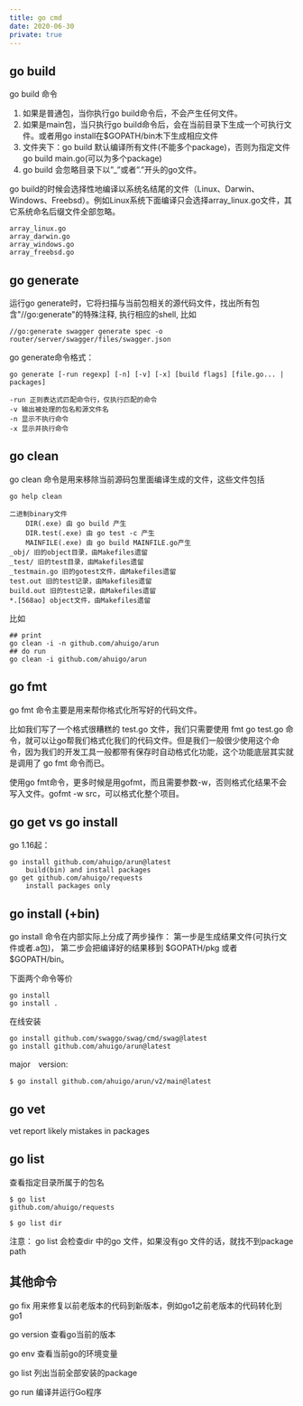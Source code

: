```yaml
---
title: go cmd
date: 2020-06-30
private: true
---
```

## go build
go build 命令

1. 如果是普通包，当你执行go build命令后，不会产生任何文件。
2. 如果是main包，当只执行go build命令后，会在当前目录下生成一个可执行文件。或者用go install在$GOPATH/bin木下生成相应文件
3. 文件夹下：go build 默认编译所有文件(不能多个package)，否则为指定文件 go build main.go(可以为多个package)
4. go build 会忽略目录下以”_”或者”.”开头的go文件。

go build的时候会选择性地编译以系统名结尾的文件（Linux、Darwin、Windows、Freebsd）。例如Linux系统下面编译只会选择array_linux.go文件，其它系统命名后缀文件全部忽略。

    array_linux.go 
    array_darwin.go 
    array_windows.go 
    array_freebsd.go

## go generate
运行go generate时，它将扫描与当前包相关的源代码文件，找出所有包含"//go:generate"的特殊注释, 执行相应的shell, 比如

    //go:generate swagger generate spec -o router/server/swagger/files/swagger.json

go generate命令格式：

    go generate [-run regexp] [-n] [-v] [-x] [build flags] [file.go... | packages]

    -run 正则表达式匹配命令行，仅执行匹配的命令
    -v 输出被处理的包名和源文件名
    -n 显示不执行命令
    -x 显示并执行命令

## go clean
go clean 命令是用来移除当前源码包里面编译生成的文件，这些文件包括

    go help clean

    二进制binary文件
        DIR(.exe) 由 go build 产生
        DIR.test(.exe) 由 go test -c 产生
        MAINFILE(.exe) 由 go build MAINFILE.go产生
    _obj/ 旧的object目录，由Makefiles遗留
    _test/ 旧的test目录，由Makefiles遗留
    _testmain.go 旧的gotest文件，由Makefiles遗留
    test.out 旧的test记录，由Makefiles遗留
    build.out 旧的test记录，由Makefiles遗留
    *.[568ao] object文件，由Makefiles遗留

比如

    ## print
    go clean -i -n github.com/ahuigo/arun
    ## do run
    go clean -i github.com/ahuigo/arun

## go fmt
go fmt 命令主要是用来帮你格式化所写好的代码文件。

比如我们写了一个格式很糟糕的 test.go 文件，我们只需要使用 fmt go test.go 命令，就可以让go帮我们格式化我们的代码文件。但是我们一般很少使用这个命令，因为我们的开发工具一般都带有保存时自动格式化功能，这个功能底层其实就是调用了 go fmt 命令而已。

使用go fmt命令，更多时候是用gofmt，而且需要参数-w，否则格式化结果不会写入文件。gofmt -w src，可以格式化整个项目。

## go get vs go install
go 1.16起：

    go install github.com/ahuigo/arun@latest
        build(bin) and install packages
    go get github.com/ahuigo/requests
        install packages only

## go install (+bin)
go install 命令在内部实际上分成了两步操作：
第一步是生成结果文件(可执行文件或者.a包)，
第二步会把编译好的结果移到 $GOPATH/pkg 或者 $GOPATH/bin。

下面两个命令等价

    go install
    go install .

在线安装

    go install github.com/swaggo/swag/cmd/swag@latest
    go install github.com/ahuigo/arun@latest

major　version:

    $ go install github.com/ahuigo/arun/v2/main@latest

## go vet
vet         report likely mistakes in packages

## go list 
查看指定目录所属于的包名

    $ go list
    github.com/ahuigo/requests

    $ go list dir

注意： go list 会检查dir 中的go 文件，如果没有go 文件的话，就找不到package path

## 其他命令
go fix 用来修复以前老版本的代码到新版本，例如go1之前老版本的代码转化到go1

go version 查看go当前的版本

go env 查看当前go的环境变量

go list 列出当前全部安装的package

go run 编译并运行Go程序